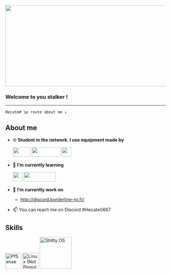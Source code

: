 <img src="https://i.imgur.com/NYhjdfP.gif" width="8192" height="256"/> 



### Welcome to you stalker !


______________________________________________

```
Hecate# ip route about me ↓
```

## About me

- 🌐 **Student in the network. I use equipment made by** 

    <img src="https://i.imgur.com/M5TJhry.png" width="55" height="30"/>  <img src="https://i.imgur.com/psC9CZr.png" width="90" height="30"/> <img src="https://i.imgur.com/f7XaadI.png" width="30" height="30"/>






- 🌱 **I’m currently learning**  

    <img src="https://i.imgur.com/Visytr3.png" width="30" height="30"/> <img src="https://i.imgur.com/NiKwuPQ.png" width="100" height="30"/> 



      
- 🔧 **I’m currently work on** 
  
  - http://discord.borderline-rp.fr/



- 📫 You can reach me on Discord #Hecate0667


## Skills 

<img src="https://i.imgur.com/L4UBOIz.png" src="PfSense" title="PfSense" width="50"/> <img src="https://i.imgur.com/JjIbdTi.png" src="PfSense" title="Linux (Not Pingu)" width="50"/> <img src="https://i.imgur.com/tHloOfW.png" src="PfSense" title="Shitty OS" width="100"/>




<!---
TheHecateII/TheHecateII is a ✨ special ✨ repository because its `README.md` (this file) appears on your GitHub profile.
You can click the Preview link to take a look at your changes.
--->

